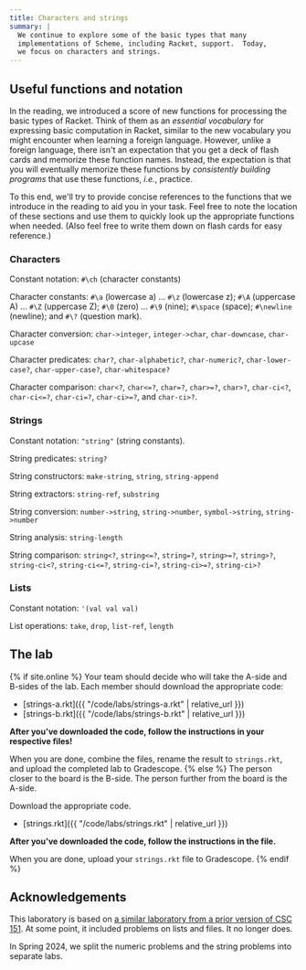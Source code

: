 ```yaml
---
title: Characters and strings
summary: |
  We continue to explore some of the basic types that many 
  implementations of Scheme, including Racket, support.  Today,
  we focus on characters and strings.
---
```


## Useful functions and notation

In the reading, we introduced a score of new functions for processing the basic types of Racket.
Think of them as an *essential vocabulary* for expressing basic computation in Racket, similar to the new vocabulary you might encounter when learning a foreign language.
However, unlike a foreign language, there isn't an expectation that you get a deck of flash cards and memorize these function names.
Instead, the expectation is that you will eventually memorize these functions by *consistently building programs* that use these functions, *i.e.*, practice.

To this end, we'll try to provide concise references to the functions that we introduce in the reading to aid you in your task.
Feel free to note the location of these sections and use them to quickly look up the appropriate functions when needed.
(Also feel free to write them down on flash cards for easy reference.)

### Characters

Constant notation: `#\ch` (character constants) 

Character constants: `#\a` (lowercase a) ... `#\z` (lowercase z); `#\A`
(uppercase A) ... `#\Z` (uppercase Z); `#\0` (zero) ... `#\9` (nine);
`#\space` (space); `#\newline` (newline); and `#\?` (question mark).

Character conversion: `char->integer`, `integer->char`, `char-downcase`, `char-upcase`

Character predicates: `char?`, `char-alphabetic?`, `char-numeric?`,
`char-lower-case?`, `char-upper-case?`, `char-whitespace?`

Character comparison: `char<?`, `char<=?`, `char=?`, `char>=?`, `char>?`,
`char-ci<?`, `char-ci<=?`, `char-ci=?`, `char-ci>=?`, and `char-ci>?`.

### Strings

Constant notation: `"string"` (string constants).

String predicates: `string?`

String constructors: `make-string`, `string`, `string-append`

String extractors: `string-ref`, `substring`

String conversion: `number->string`, `string->number`, `symbol->string`,
`string->number`

String analysis: `string-length`

String comparison: `string<?`, `string<=?`, `string=?`, `string>=?`, `string>?`, `string-ci<?`, `string-ci<=?`, `string-ci=?`, `string-ci>=?`, `string-ci>?`

### Lists

Constant notation: `'(val val val)`

List operations: `take`, `drop`, `list-ref`, `length`

## The lab

{% if site.online %}
Your team should decide who will take the A-side and B-sides of the lab.
Each member should download the appropriate code:

+ [strings-a.rkt]({{ "/code/labs/strings-a.rkt" | relative_url }})
+ [strings-b.rkt]({{ "/code/labs/strings-b.rkt" | relative_url }})

**After you've downloaded the code, follow the instructions in your respective files!**

When you are done, combine the files, rename the result to `strings.rkt`, and upload the completed lab to Gradescope.
{% else %}
The person closer to the board is the B-side.  The person further from the board is the A-side.

Download the appropriate code.

+ [strings.rkt]({{ "/code/labs/strings.rkt" | relative_url }})

**After you've downloaded the code, follow the instructions in the file.**

When you are done, upload your `strings.rkt` file to Gradescope.
{% endif %}

## Acknowledgements

This laboratory is based on [a similar laboratory from a prior version of CSC 151](https://www.cs.grinnell.edu/~rebelsky/Courses/CSC151/2018S/labs/basic-types).
At some point, it included problems on lists and files.  It no longer does.

In Spring 2024, we split the numeric problems and the string problems into separate labs.


